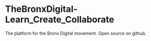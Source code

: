 TheBronxDigital- Learn_Create_Collaborate 
================

The platform for the Bronx Digital movement. Open source on github. 
